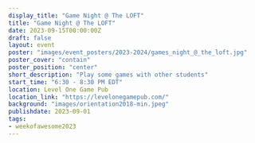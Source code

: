 ```yaml
---
display_title: "Game Night @ The LOFT"
title: "Game Night @ The LOFT"
date: 2023-09-15T00:00:00Z
draft: false
layout: event
poster: "images/event_posters/2023-2024/games_night_@_the_loft.jpg"
poster_cover: "contain"
poster_position: "center"
short_description: "Play some games with other students"
start_time: "6:30 - 8:30 PM EDT"
location: Level One Game Pub
location_link: "https://levelonegamepub.com/"
background: "images/orientation2018-min.jpeg"
publishdate: 2023-09-01
tags:
- weekofawesome2023
---
```


